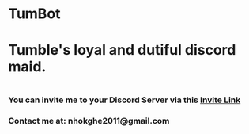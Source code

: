 # TumBot
 <h1>Tumble's loyal and dutiful discord maid.<h1>
 <h3>You can invite me to your Discord Server via this <a href="https://discord.com/api/oauth2/authorize?client_id=1067093569720037397&permissions=1664634580806&scope=bot">Invite Link</a><h3>
<p>Contact me at: nhokghe2011@gmail.com</p>
